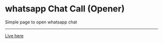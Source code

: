 # whatsapp Chat Call (Opener)

Simple page to open whatsapp chat

---

[Live here](https://traue.com.br/open-wa)

